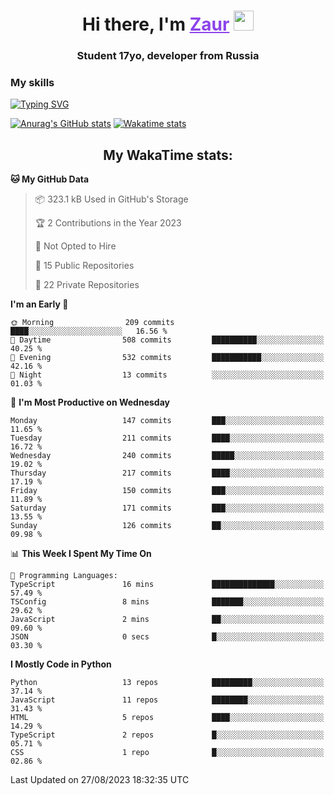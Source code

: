 <h1 align="center">
    Hi there, I'm 
    <a href="https://t.me/skyguy" target="_blank" style="color: #8C43EA">Zaur</a>
    <img src="https://github.com/blackcater/blackcater/raw/main/images/Hi.gif" height="32">
</h1>

<h3 align="center">
    Student 17yo, developer from Russia
</h3>  

### **My skills**
[![Typing SVG](https://readme-typing-svg.herokuapp.com?font=Oxanium&duration=3000&pause=1500&color=8C43EA&height=30&lines=Python:+FastAPI,+Flask,+Aiogram,+Telethon;SQL:+PostgreSQL,+SQLite;Javascript:+React.js;HTML,+CSS+(SCSS))](https://git.io/typing-svg)

[![Anurag's GitHub stats](https://github-readme-stats.vercel.app/api?username=mrskyguy&hide_title=true&count_private=true&show_icons=true&title_color=8C43EA&icon_color=BE57EA&bg_color=30,191919,341b56&text_color=B1B1B1&border_radius=10&hide_border=true)](https://github.com/anuraghazra/github-readme-stats)
[![Wakatime stats](https://github-readme-stats.vercel.app/api/wakatime?username=skyguy&hide_title=true&show_icons=true&title_color=8C43EA&icon_color=BE57EA&bg_color=30,191919,341b56&text_color=B1B1B1&border_radius=10&hide_border=true)](https://github.com/anuraghazra/github-readme-stats)


<h2 align="center"> My WakaTime stats: </h2>

<!--START_SECTION:waka-->
**🐱 My GitHub Data** 

> 📦 323.1 kB Used in GitHub's Storage 
 > 
> 🏆 2 Contributions in the Year 2023
 > 
> 🚫 Not Opted to Hire
 > 
> 📜 15 Public Repositories 
 > 
> 🔑 22 Private Repositories 
 > 
**I'm an Early 🐤** 

```text
🌞 Morning                209 commits         ████░░░░░░░░░░░░░░░░░░░░░   16.56 % 
🌆 Daytime                508 commits         ██████████░░░░░░░░░░░░░░░   40.25 % 
🌃 Evening                532 commits         ███████████░░░░░░░░░░░░░░   42.16 % 
🌙 Night                  13 commits          ░░░░░░░░░░░░░░░░░░░░░░░░░   01.03 % 
```
📅 **I'm Most Productive on Wednesday** 

```text
Monday                   147 commits         ███░░░░░░░░░░░░░░░░░░░░░░   11.65 % 
Tuesday                  211 commits         ████░░░░░░░░░░░░░░░░░░░░░   16.72 % 
Wednesday                240 commits         █████░░░░░░░░░░░░░░░░░░░░   19.02 % 
Thursday                 217 commits         ████░░░░░░░░░░░░░░░░░░░░░   17.19 % 
Friday                   150 commits         ███░░░░░░░░░░░░░░░░░░░░░░   11.89 % 
Saturday                 171 commits         ███░░░░░░░░░░░░░░░░░░░░░░   13.55 % 
Sunday                   126 commits         ██░░░░░░░░░░░░░░░░░░░░░░░   09.98 % 
```


📊 **This Week I Spent My Time On** 

```text
💬 Programming Languages: 
TypeScript               16 mins             ██████████████░░░░░░░░░░░   57.49 % 
TSConfig                 8 mins              ███████░░░░░░░░░░░░░░░░░░   29.62 % 
JavaScript               2 mins              ██░░░░░░░░░░░░░░░░░░░░░░░   09.60 % 
JSON                     0 secs              █░░░░░░░░░░░░░░░░░░░░░░░░   03.30 % 
```

**I Mostly Code in Python** 

```text
Python                   13 repos            █████████░░░░░░░░░░░░░░░░   37.14 % 
JavaScript               11 repos            ████████░░░░░░░░░░░░░░░░░   31.43 % 
HTML                     5 repos             ████░░░░░░░░░░░░░░░░░░░░░   14.29 % 
TypeScript               2 repos             █░░░░░░░░░░░░░░░░░░░░░░░░   05.71 % 
CSS                      1 repo              █░░░░░░░░░░░░░░░░░░░░░░░░   02.86 % 
```




 Last Updated on 27/08/2023 18:32:35 UTC
<!--END_SECTION:waka-->
